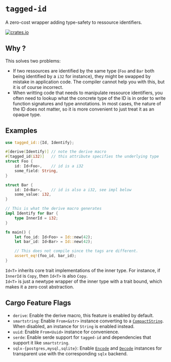 # `tagged-id`

A zero-cost wrapper adding type-safety to ressource identifiers.

[![crates.io](https://img.shields.io/crates/v/tagged-id.svg)](https://crates.io/crates/tagged-id)

## Why ?
This solves two problems:
- If two ressources are identified by the same type (`Foo` and `Bar` both being identified by a `i32` for instance), they might be swapped by mistake in application code. The compiler cannot help you with this, but it is of course incorrect.
- When writting code that needs to manipulate ressource identifiers, you often need to lookup what the concrete type of the ID is in order to write function signatures and type annotations. In most cases, the nature of the ID does not matter, so it is more convenient to just treat it as an opaque type.
  
## Examples
```rust compile_fail
use tagged_id::{Id, Identify};

#[derive(Identify)] // note the derive macro
#[tagged_id(i32)]   // this attribute specifies the underlying type
struct Foo {
    id: Id<Foo>,    // id is a i32
    some_field: String,
}

struct Bar {
    id: Id<Bar>,    // id is also a i32, see impl below
    some_value: i32,
}

// This is what the derive macro generates
impl Identify for Bar {
    type InnerId = i32;
}

fn main() {
    let foo_id: Id<Foo> = Id::new(42);
    let bar_id: Id<Bar> = Id::new(42);

    // This does not compile since the tags are different.
    assert_eq!(foo_id, bar_id);
}
```

`Id<T>` inherits core trait implementations of the inner type. For instance, if `InnerId` is `Copy`, then `Id<T>` is also `Copy`. \
`Id<T>` is just a newtype wrapper of the inner type with a trait bound, which makes it a zero cost abstraction.

## Cargo Feature Flags
- `derive`: Enable the derive macro, this feature is enabled by default.
- `smartstring`: Enable `From<&str>` instance converting to a [`CompactString`](https://docs.rs/smartstring/latest/smartstring/alias/type.CompactString.html). When disabled, an instance for `String` is enabled instead.
- `uuid`: Enable `From<Uuid>` instance for convenience.
- `serde`: Enable serde support for `tagged-id` and dependencies that support it like `smartstring`.
- `sqlx-{postgres,mysql,sqlite}`: Enable [`Encode`](https://docs.rs/sqlx/latest/sqlx/trait.Encode.html) and [`Decode`](https://docs.rs/sqlx/latest/sqlx/trait.Decode.html) instances for transparent use with the corresponding `sqlx` backend.

